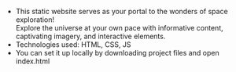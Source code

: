 - This static website serves as your portal to the wonders of space exploration!  
Explore the universe at your own pace with informative content, captivating imagery, and interactive elements.
- Technologies used: HTML, CSS, JS
- You can set it up locally by downloading project files and open index.html
